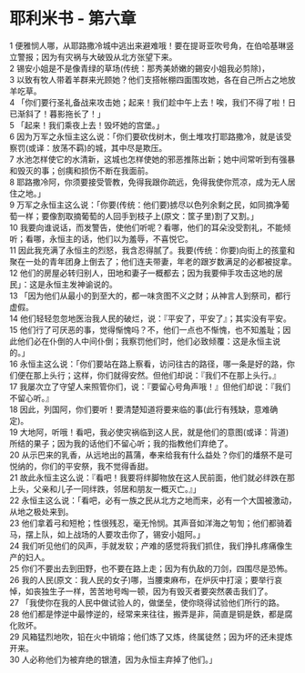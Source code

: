 # 耶利米书 - 第六章
  
 1 便雅悯人哪，从耶路撒冷城中逃出来避难哦！要在提哥亚吹号角，在伯哈基琳竖立警报；因为有灾祸与大破毁从北方张望下来。  
 2 锡安小姐是不是像青绿的草场(传统：那秀美娇嫩的錫安小姐我必剪除)，  
 3 以致有牧人带着羊群来光顾她？他们支搭帐棚四面围攻她，各在自己所占之地放羊吃草。  
 4 「你们要行圣礼备战来攻击她；起来！我们趁中午上去！唉，我们不得了啦！日已渐斜了！暮影拖长了！」  
 5 「起来！我们乘夜上去！毁坏她的宫堡。」  
 6 因为万军之永恒主这么说：「你们要砍伐树木，倒土堆攻打耶路撒冷，就是该受察罚(或译：放荡不羁)的城，其中尽是欺压。  
 7 水池怎样使它的水清新，这城也怎样使她的邪恶推陈出新；她中间常听到有强暴和毁灭的事；创痍和损伤不断在我面前。  
 8 耶路撒冷阿，你须要接受管教，免得我跟你疏远，免得我使你荒凉，成为无人居住之地。」  
 9 万军之永恒主这么说：「你要(传统：他们要)掳尽以色列余剩之民，如同摘净葡萄一样；要像割取摘葡萄的人回手到枝子上(原文：筐子里)割了又割。」  
 10 我要向谁说话，而发警告，使他们听呢？看哪，他们的耳朵没受割礼，不能倾听；看哪，永恒主的话，他们以为羞辱，不喜悦它。  
 11 因此我充满了永恒主的烈怒，我含忍得腻了。我要(传统：你要)向街上的孩童和聚在一处的青年团身上倒去了；他们连夫带妻，年老的跟岁数满足的必都被捉拿。  
 12 他们的房屋必转归别人，田地和妻子一概都去；因为我要伸手攻击这地的居民」：这是永恒主发神谕说的。  
 13 「因为他们从最小的到至大的，都一味贪图不义之财；从神言人到祭司，都行虚假。  
 14 他们轻轻忽忽地医治我人民的破烂，说：『平安了，平安了』；其实没有平安。  
 15 他们行了可厌恶的事，觉得惭愧吗？不，他们一点也不惭愧，也不知羞耻；因此他们必在仆倒的人中间仆倒；我察罚他们时，他们必致倾覆：这是永恒主说的。」  
 16 永恒主这么说：「你们要站在路上察看，访问往古的路径，哪一条是好的路，你们便在那上头行；这样，你们就得安然。但他们却说：『我们不在那上头行。』  
 17 我屡次立了守望人来照管你们，说：『要留心号角声哦！』但他们却说：『我们不留心听。』  
 18 因此，列国阿，你们要听！要清楚知道将要来临的事(此行有残缺，意难确定)。  
 19 大地阿，听哦！看吧，我必使灾祸临到这人民，就是他们的意图(或译：背道)所结的果子；因为我的话他们不留心听；我的指教他们弃绝了。  
 20 从示巴来的乳香，从远地出的菖蒲，奉来给我有什么益处？你们的燔祭不是可悦纳的，你们的平安祭，我不觉得香甜。  
 21 故此永恒主这么说：『看吧！我要将绊脚物放在这人民前面，他们就必绊跌在那上头，父亲和儿子一同绊跌，邻居和朋友一概灭亡。』」  
 22 永恒主这么说：「看吧，必有一族之民从北方之地而来，必有一个大国被激动，从地之极处来到。  
 23 他们拿着弓和短枪；性很残忍，毫无怜悯。其声音如洋海之匉訇；他们都骑着马，摆上队，如上战场的人要攻击你了，锡安小姐阿。」  
 24 我们听见他们的风声，手就发软；产难的感觉将我们抓住，我们挣扎疼痛像生产的妇人。  
 25 你们不要出去到田野，也不要在路上走；因为有仇敌的刀剑，四围尽是恐怖。  
 26 我的人民(原文：我人民的女子)哪，当腰束麻布，在炉灰中打滚；要举行哀悼，如丧独生子一样，苦苦地号啕一顿，因为有毁灭者要突然袭击我们了。  
 27 「我使你在我的人民中做试验人的，做堡垒，使你晓得试验他们所行的路。  
 28 他们都是悖逆中最悖逆的，经常来来往往，搬弄是非，简直是铜是鉄，都是腐化败坏。  
 29 风箱猛烈地吹，铅在火中销熔；他们炼了又炼，终属徒然；因为坏的还未提炼开来。  
 30 人必称他们为被弃绝的银渣，因为永恒主弃掉了他们。」